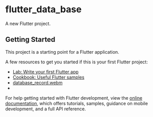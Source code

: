 # flutter_data_base

A new Flutter project.

## Getting Started

This project is a starting point for a Flutter application.

A few resources to get you started if this is your first Flutter project:

- [Lab: Write your first Flutter app](https://docs.flutter.dev/get-started/codelab)
- [Cookbook: Useful Flutter samples](https://docs.flutter.dev/cookbook)
- [database_record.webm](..%2Frecords%2Fdatabase_record.webm)
- 
For help getting started with Flutter development, view the
[online documentation](https://docs.flutter.dev/), which offers tutorials,
samples, guidance on mobile development, and a full API reference.
